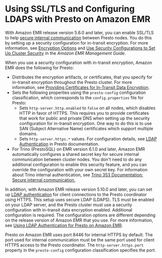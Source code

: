 # Using SSL/TLS and Configuring LDAPS with Presto on Amazon EMR<a name="presto-ssl"></a>

With Amazon EMR release version 5\.6\.0 and later, you can enable SSL/TLS to help [secure internal communication](https://prestodb.io/docs/current/security/internal-communication.html) between Presto nodes\. You do this by setting up a security configuration for in\-transit encryption\. For more information, see [Encryption Options](https://docs.aws.amazon.com/emr/latest/ManagementGuide/emr-data-encryption-options.html) and [Use Security Configurations to Set Up Cluster Security](https://docs.aws.amazon.com/emr/latest/ManagementGuide/emr-security-configurations.html) in the *Amazon EMR Management Guide*\.

When you use a security configuration with in\-transit encryption, Amazon EMR does the following for Presto:
+ Distributes the encryption artifacts, or certificates, that you specify for in\-transit encryption throughout the Presto cluster\. For more information, see [Providing Certificates for In\-Transit Data Encryption](https://docs.aws.amazon.com/emr/latest/ManagementGuide/emr-encryption-enable.html#emr-encryption-certificates)\.
+ Sets the following properties using the `presto-config` configuration classification, which corresponds to the `config.properties` file for Presto:
  + Sets `http-server.http.enabled` to `false` on all nodes, which disables HTTP in favor of HTTPS\. This requires you to provide certificates that work for public and private DNS when setting up the security configuration for in\-transit encryption\. One way to do this is to use SAN \(Subject Alternative Name\) certificates which support multiple domains\.
  + Sets `http-server.https.*` values\. For configuration details, see [LDAP Authentication](https://prestodb.io/docs/current/security/ldap.html) in Presto documentation\.
+ For Trino \(PrestoSQL\) on EMR version 6\.1\.0 and later, Amazon EMR automatically configures a shared secret key for secure internal communication between cluster nodes\. You don't need to do any additional configuration to enable this security feature, and you can override the configuration with your own secret key\. For information about Trino internal authentication, see [Trino 353 Documentation: Secure internal communication\.](https://trino.io/docs/current/security/internal-communication.html)

In addition, with Amazon EMR release version 5\.10\.0 and later, you can set up [LDAP authentication](https://prestodb.io/docs/current/security/ldap.html) for client connections to the Presto coordinator using HTTPS\. This setup uses secure LDAP \(LDAPS\)\. TLS must be enabled on your LDAP server, and the Presto cluster must use a security configuration with in\-transit data encryption enabled\. Additional configuration is required\. The configuration options are different depending on the release version of Amazon EMR that you use\. For more information, see [Using LDAP Authentication for Presto on Amazon EMR](emr-presto-ldap.md)\.

Presto on Amazon EMR uses port 8446 for internal HTTPS by default\. The port used for internal communication must be the same port used for client HTTPS access to the Presto coordinator\. The `http-server.https.port` property in the `presto-config` configuration classification specifies the port\.